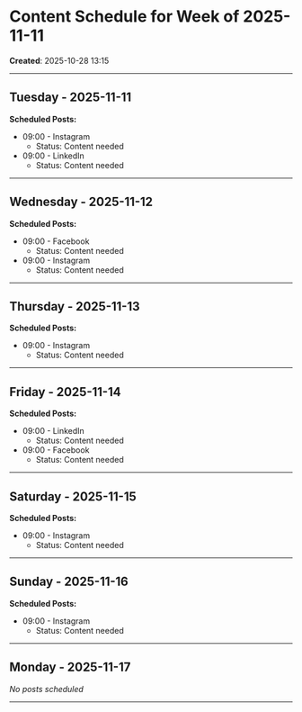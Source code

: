 # Content Schedule for Week of 2025-11-11

**Created**: 2025-10-28 13:15

---

## Tuesday - 2025-11-11

**Scheduled Posts:**

- 09:00 - Instagram
  - Status: Content needed
- 09:00 - LinkedIn
  - Status: Content needed

---

## Wednesday - 2025-11-12

**Scheduled Posts:**

- 09:00 - Facebook
  - Status: Content needed
- 09:00 - Instagram
  - Status: Content needed

---

## Thursday - 2025-11-13

**Scheduled Posts:**

- 09:00 - Instagram
  - Status: Content needed

---

## Friday - 2025-11-14

**Scheduled Posts:**

- 09:00 - LinkedIn
  - Status: Content needed
- 09:00 - Facebook
  - Status: Content needed

---

## Saturday - 2025-11-15

**Scheduled Posts:**

- 09:00 - Instagram
  - Status: Content needed

---

## Sunday - 2025-11-16

**Scheduled Posts:**

- 09:00 - Instagram
  - Status: Content needed

---

## Monday - 2025-11-17

*No posts scheduled*

---

